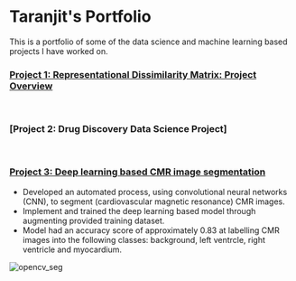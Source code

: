 # Taranjit's Portfolio # 
This is a portfolio of some of the data science and machine learning based projects I have worked on.

### [Project 1: Representational Dissimilarity Matrix: Project Overview](https://github.com/Taranks7/RDM_researchproject) ### 


<br/>

### [Project 2: Drug Discovery Data Science Project] ### 




<br/>


### [Project 3: Deep learning based CMR image segmentation](https://github.com/Taranks7/OpenCV_segmentation) ### 
- Developed an automated process, using convolutional neural networks (CNN), to segment (cardiovascular magnetic resonance) CMR images.
- Implement and trained the deep learning based model through augmenting provided training dataset.
- Model had an accuracy score of approximately 0.83 at labelling CMR images into the following classes: background, left ventrcle, right ventricle and myocardium. 

![opencv_seg](https://user-images.githubusercontent.com/74196907/102830431-345aca80-43e1-11eb-807f-711e7d297f04.png)
